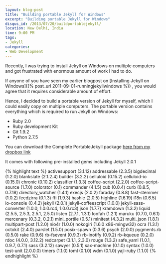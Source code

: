```yaml
---
layout: blog-post
title: "Building portable Jekyll for Windows"
excerpt: "Building portable Jekyll for Windows"
disqus_id: /2013/07/20/buildportablejekyll/
location: New Delhi, India
time: 9:00 PM
tags:
- Jekyll
categories:
- Web Development
---
```


Recently, I was trying to install Jekyll on Windows on multiple computers and got frustrated with enormous amount of work I had to do.

If anyone of you have seen my earlier blogpost on [Installing Jekyll on Windows]({% post_url 2011-09-01-runningjekyllwindows %}) , you would agree that it requires considerable amount of effort.

Hence, I decided to build a portable version of Jekyll for myself, which I could easily copy on multiple computers. The portable version contains 
everything which is required to run Jekyll on Windows:

* Ruby 2.0
* Ruby development Kit
* Git 1.9.2
* Python 2.7.5

You can download the Complete PortableJekyll package [here from my dropbox link](https://www.dropbox.com/sh/40l6mgbl1ce2kej/lF6ykQxt9d)

It comes with following pre-installed gems including Jekyll 2.0.1

{% highlight text %}
activesupport (3.1.12)
addressable (2.3.5)
bigdecimal (1.2.0)
blankslate (2.1.2.4)
builder (3.2.2)
celluloid (0.15.2)
celluloid-io (0.15.0)
chronic (0.10.2)
classifier (1.3.3)
coffee-script (2.2.0)
coffee-script-source (1.7.0)
colorator (0.1)
commander (4.1.5)
cub (0.0.4)
curb (0.8.5, 0.7.18)
directory_watcher (1.4.1)
execjs (2.0.2)
faraday (0.8.8)
fast-stemmer (1.0.2)
feedzirra (0.1.3)
ffi (1.9.3)
hashie (2.0.5)
highline (1.6.19)
i18n (0.6.5)
io-console (0.4.2)
jekyll (2.0.1)
jekyll-coffeescript (1.0.0)
jekyll-sass-converter (1.0.0, 1.0.0.rc4, 1.0.0.rc3)
json (1.7.7)
kramdown (1.3.2)
liquid (2.5.5, 2.5.3, 2.5.1, 2.5.0)
listen (2.7.1, 1.3.1)
loofah (1.2.1)
maruku (0.7.0, 0.6.1)
mercenary (0.3.2, 0.2.1)
mini_portile (0.5.1)
minitest (4.3.2)
multi_json (1.8.1)
multipart-post (1.2.0)
nio4r (1.0.0)
nokogiri (1.6.0 x86-mingw32)
ocra (1.3.1)
octokit (2.4.0)
parslet (1.5.0)
posix-spawn (0.3.6)
psych (2.0.0)
pygments.rb (0.5.0)
rake (0.9.6)
rb-fsevent (0.9.3)
rb-inotify (0.9.2)
rb-kqueue (0.2.0)
rdoc (4.0.0, 3.12.2)
redcarpet (3.1.1, 2.3.0)
rouge (1.3.2)
safe_yaml (1.0.1, 0.9.7, 0.7.1)
sass (3.2.12)
sawyer (0.5.1)
sax-machine (0.1.0)
syntax (1.0.0)
test-unit (2.0.0.0)
timers (1.1.0)
toml (0.1.0)
wdm (0.1.0)
yajl-ruby (1.1.0)
{% endhighlight %}




